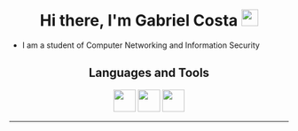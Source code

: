 <h1 align="center"> Hi there, I'm Gabriel Costa <img src="https://media.giphy.com/media/hvRJCLFzcasrR4ia7z/giphy.gif" width="30px"> </h1>

- I am a student of Computer Networking and Information Security

<h2 align="center" >Languages and Tools </h2>
<p align="center">
    <img src="https://cdn.jsdelivr.net/gh/devicons/devicon/icons/python/python-original.svg"  width="40" height="40" />
    <img src="https://cdn.jsdelivr.net/gh/devicons/devicon/icons/git/git-original.svg" width="40" height="40"/>
    <img src="https://cdn.jsdelivr.net/gh/devicons/devicon/icons/debian/debian-original.svg" witdh="40" height="40"/>
   <hr>
</p>

<!---
Hykato-M3G/README is a ✨ special ✨ repository because its `README.md` (this file) appears on your GitHub profile.
You can click the Preview link to take a look at your changes.
--->


